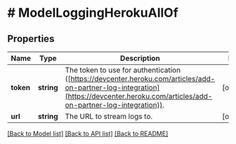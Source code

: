 # # ModelLoggingHerokuAllOf

## Properties

Name | Type | Description | Notes
------------ | ------------- | ------------- | -------------
**token** | **string** | The token to use for authentication ([https://devcenter.heroku.com/articles/add-on-partner-log-integration](https://devcenter.heroku.com/articles/add-on-partner-log-integration)). | [optional]
**url** | **string** | The URL to stream logs to. | [optional]

[[Back to Model list]](../../README.md#models) [[Back to API list]](../../README.md#endpoints) [[Back to README]](../../README.md)

